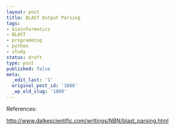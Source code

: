 ```yaml
---
layout: post
title: BLAST Output Parsing
tags:
- bioinformatics
- BLAST
- programming
- python
- study
status: draft
type: post
published: false
meta:
  _edit_last: '1'
  original_post_id: '1888'
  _wp_old_slug: '1888'
---
```

References:

<a href="http://www.dalkescientific.com/writings/NBN/blast_parsing.html" target="_blank">http://www.dalkescientific.com/writings/NBN/blast_parsing.html</a>